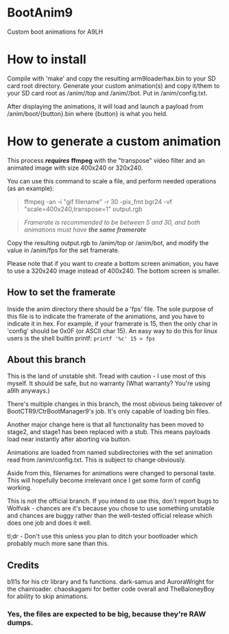# BootAnim9
Custom boot animations for A9LH

# How to install
Compile with 'make' and copy the resulting arm9loaderhax.bin to your SD card root directory.
Generate your custom animation(s) and copy it/them to your SD card root as /anim/<name>/top and /anim/<name>/bot. Put <name> in /anim/config.txt.

After displaying the animations, it will load and launch a payload from /anim/boot/{button}.bin where {button} is what you held.

# How to generate a custom animation
This process ***requires*** **ffmpeg** with the "transpose" video filter and an animated image with size 400x240 or 320x240.

You can use this command to scale a file, and perform needed operations (as an example):
>ffmpeg -an -i "gif filename" -r 30 -pix_fmt bgr24 -vf "scale=400x240,transpose=1" output.rgb

>*Framerate is recommended to be between 5 and 30, and both animations must have* ***the same framerate***

Copy the resulting output.rgb to /anim/top or /anim/bot, and modify the value in /anim/fps for the set framerate.

Please note that if you want to create a bottom screen animation, you have to use a 320x240 image instead of 400x240. The bottom screen is smaller.

## How to set the framerate

Inside the anim directory there should be a 'fps' file. The sole purpose of this file is to indicate the framerate of the animations, and you have to indicate it in hex.
For example, if your framerate is 15, then the only char in 'config' should be 0x0F (or ASCII char 15). An easy way to do this for linux users is the shell builtin printf: `printf '%c' 15 > fps`


## About this branch

This is the land of unstable shit. Tread with caution - I use most of this myself. It should be safe, but no warranty (What warranty? You're using a9lh anyways.)

There's multiple changes in this branch, the most obvious being takeover of BootCTR9/CtrBootManager9's job. It's only capable of loading bin files.

Another major change here is that all functionality has been moved to stage2, and stage1 has been replaced with a stub. This means payloads load near instantly after aborting via button.

Animations are loaded from named subdirectories with the set animation read from /anim/config.txt. This is subject to change obviously.

Aside from this, filenames for animations were changed to personal taste. This will hopefully become irrelevant once I get some form of config working.

This is not the official branch. If you intend to use this, don't report bugs to Wolfvak - chances are it's because you chose to use something unstable and chances are buggy rather than the well-tested official release which does one job and does it well.

tl;dr - Don't use this unless you plan to ditch your bootloader which probably much more sane than this.

## Credits

b1l1s for his ctr library and fs functions.
dark-samus and AuroraWright for the chainloader.
chaoskagami for better code overall and TheBaloneyBoy for ability to skip animations.

### Yes, the files are expected to be big, because they're RAW dumps.
